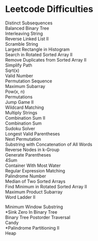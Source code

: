 Leetcode Difficulties
========
Distinct Subsequences<br>
Balanced Binary Tree<br>
Interleaving String<br>
Reverse Linked List II<br>
Scramble String<br>
Largest Rectangle in Histogram<br>
Search in Rotated Sorted Array II<br>
Remove Duplicates from Sorted Array II<br>
Simplify Path<br>
Sqrt(x)<br>
Valid Number<br>
Permutation Sequence<br>
Maximum Subarray<br>
Pow(x, n)<br>
Permutations<br>
Jump Game II<br>
Wildcard Matching<br>
Multiply Strings<br>
Combination Sum II<br>
Combination Sum<br>
Sudoku Solver<br>
Longest Valid Parentheses<br>
Next Permutation<br>
Substring with Concatenation of All Words<br>
Reverse Nodes in k-Group<br>
Generate Parentheses<br>
4Sum<br>
Container With Most Water<br>
Regular Expression Matching<br>
Palindrome Number<br>
Median of Two Sorted Arrays<br>
Find Minimum in Rotated Sorted Array II<br>
Maximum Product Subarray<br>
Word Ladder II<br>

Minimum Window Substring<br>
*Sink Zero In Binary Tree<br>
Binary Tree Postorder Traversal<br>
Candy<br>
*Palindrome Partitioning II<br>
Heap<br>

